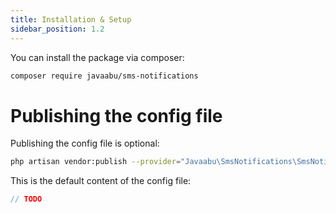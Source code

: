 ```yaml
---
title: Installation & Setup
sidebar_position: 1.2
---
```


You can install the package via composer:

```bash
composer require javaabu/sms-notifications
```

# Publishing the config file

Publishing the config file is optional:

```bash
php artisan vendor:publish --provider="Javaabu\SmsNotifications\SmsNotificationsServiceProvider" --tag="sms-notifications-config"
```

This is the default content of the config file:

```php
// TODO
```
